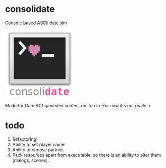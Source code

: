 # consolidate
Console based ASCII date sim


![icon](res/icon.png)

Made for GameOff gamedev contest on itch.io.
For now it's not really a 

# todo

1. Refactoring!
2. Ability to set player name.
3. Ability to choose partner.
4. Pack resources apart from executable, so there is an ability to alter them (dialogs, scenes).
